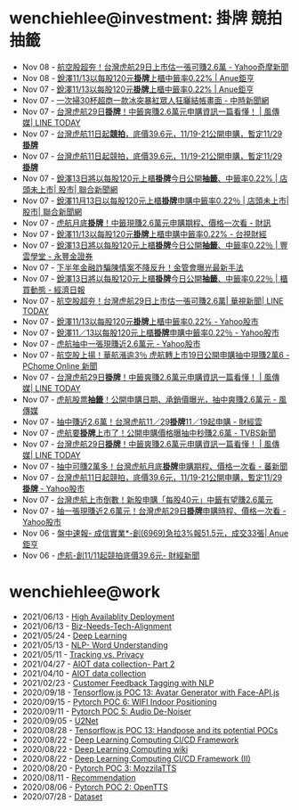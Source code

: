 # wenchiehlee@investment: 掛牌 競拍 抽籤 

<!-- rss start -->
- Nov 08 - [航空股超夯！台灣虎航29日上市估一張可賺2.6萬 - Yahoo奇摩新聞](https://www.google.com/url?rct=j&sa=t&url=https://tw.news.yahoo.com/%25E8%2588%25AA%25E7%25A9%25BA%25E8%2582%25A1%25E8%25B6%2585%25E5%25A4%25AF-%25E5%258F%25B0%25E7%2581%25A3%25E8%2599%258E%25E8%2588%25AA29%25E6%2597%25A5%25E4%25B8%258A%25E5%25B8%2582-%25E4%25BC%25B0-%25E5%25BC%25B5%25E5%258F%25AF%25E8%25B3%25BA2-6%25E8%2590%25AC-041100407.html&ct=ga&cd=CAIyIGMyMDFhNDU4NzAzY2ViODg6Y29tLnR3OnpoLVRXOlRX&usg=AOvVaw3-DpnFJmOQQw8Ap8iIILfM)
- Nov 08 - [銳澤11/13以每股120元<b>掛牌</b>上櫃中籤率0.22% | Anue鉅亨](https://www.google.com/url?rct=j&sa=t&url=https://news.cnyes.com/news/id/5768512&ct=ga&cd=CAIyImQ1NGU5NDllMDMxY2JiY2M6Y29tLnR3OnpoLVRXOlRXOlI&usg=AOvVaw1sNGDLWvWA_GSNdo7-aR4A)
- Nov 07 - [銳澤11/13以每股120元<b>掛牌</b>上櫃中籤率0.22% | Anue鉅亨](https://www.google.com/url?rct=j&sa=t&url=https://news.cnyes.com/news/id/5768512&ct=ga&cd=CAIyIGMyMDFhNDU4NzAzY2ViODg6Y29tLnR3OnpoLVRXOlRX&usg=AOvVaw1sNGDLWvWA_GSNdo7-aR4A)
- Nov 07 - [一次掃30杯超商一款冰突暴紅眾人狂曬結帳畫面 - 中時新聞網](https://www.google.com/url?rct=j&sa=t&url=https://www.chinatimes.com/realtimenews/20241107000884-260405&ct=ga&cd=CAIyIGMyMDFhNDU4NzAzY2ViODg6Y29tLnR3OnpoLVRXOlRX&usg=AOvVaw0dzq-YoWxcL-_ArCjXvFtd)
- Nov 07 - [台灣虎航29日<b>掛牌</b>！中籤爽賺2.6萬元申購資訊一篇看懂！ | 風傳媒| LINE TODAY](https://www.google.com/url?rct=j&sa=t&url=https://today.line.me/tw/v2/article/5yWkMOy&ct=ga&cd=CAIyIGMyMDFhNDU4NzAzY2ViODg6Y29tLnR3OnpoLVRXOlRX&usg=AOvVaw3kgqeZ7iKJzxwCsRG2G86o)
- Nov 07 - [台灣虎航11日起<b>競拍</b>，底價39.6元，11/19-21公開申購，暫定11/29<b>掛牌</b>](https://www.google.com/url?rct=j&sa=t&url=https://tw.stock.yahoo.com/news/%25E5%258F%25B0%25E7%2581%25A3%25E8%2599%258E%25E8%2588%25AA11%25E6%2597%25A5%25E8%25B5%25B7%25E7%25AB%25B6%25E6%258B%258D-%25E5%25BA%2595%25E5%2583%25B939-6%25E5%2585%2583-11-19-014214769.html&ct=ga&cd=CAIyIGMyMDFhNDU4NzAzY2ViODg6Y29tLnR3OnpoLVRXOlRX&usg=AOvVaw1oI9eO895xujWFyee6E5I1)
- Nov 07 - [台灣虎航11日起競拍，底價39.6元，11/19-21公開申購，暫定11/29<b>掛牌</b>](https://www.google.com/url?rct=j&sa=t&url=https://tw.stock.yahoo.com/news/%25E5%258F%25B0%25E7%2581%25A3%25E8%2599%258E%25E8%2588%25AA11%25E6%2597%25A5%25E8%25B5%25B7%25E7%25AB%25B6%25E6%258B%258D-%25E5%25BA%2595%25E5%2583%25B939-6%25E5%2585%2583-11-19-014214769.html&ct=ga&cd=CAIyIDAyOWU0YTc5M2ViOGJkZDQ6Y29tLnR3OnpoLVRXOlRX&usg=AOvVaw1oI9eO895xujWFyee6E5I1)
- Nov 07 - [銳澤13日將以每股120元上櫃<b>掛牌</b>今日公開<b>抽籤</b>、中籤率0.22% | 店頭未上市| 股市| 聯合新聞網](https://www.google.com/url?rct=j&sa=t&url=https://udn.com/news/story/7254/8345166&ct=ga&cd=CAIyIDAyOWU0YTc5M2ViOGJkZDQ6Y29tLnR3OnpoLVRXOlRX&usg=AOvVaw1izphzxSmtfHxzSnR8khCb)
- Nov 07 - [銳澤11月13日以每股120元上櫃<b>掛牌</b>申購中籤率0.22％ | 店頭未上市| 股市| 聯合新聞網](https://www.google.com/url?rct=j&sa=t&url=https://udn.com/news/story/7254/8344871&ct=ga&cd=CAIyIDAyOWU0YTc5M2ViOGJkZDQ6Y29tLnR3OnpoLVRXOlRX&usg=AOvVaw0z6kqRC3B0QYyUHdcoa6WF)
- Nov 07 - [虎航月底<b>掛牌</b>！中籤現賺2.6萬元申購期程、價格一次看 - 財訊](https://www.google.com/url?rct=j&sa=t&url=https://www.wealth.com.tw/articles/90ee17ed-8281-416a-a0a7-e3172ae7bf18&ct=ga&cd=CAIyIDAyOWU0YTc5M2ViOGJkZDQ6Y29tLnR3OnpoLVRXOlRX&usg=AOvVaw2UrUGEk4K1c7IolHz5zwDq)
- Nov 07 - [銳澤11/13以每股120元<b>掛牌</b>上櫃申購中籤率0.22% - 台視財經](https://www.google.com/url?rct=j&sa=t&url=https://www.ttv.com.tw/finance/view/default.asp%3Fi%3D1120240717474792D838C18E4D108C68FA4031AF97706892%26from%3D587&ct=ga&cd=CAIyIDAyOWU0YTc5M2ViOGJkZDQ6Y29tLnR3OnpoLVRXOlRX&usg=AOvVaw0hTYtL3eL0WV3Tn-ax9Y71)
- Nov 07 - [銳澤13日將以每股120元上櫃<b>掛牌</b>今日公開<b>抽籤</b>、中籤率0.22％ | 豐雲學堂 - 永豐金證券](https://www.google.com/url?rct=j&sa=t&url=https://www.sinotrade.com.tw/richclub/news/672ca4c032ba0c9331611a9c&ct=ga&cd=CAIyIDAyOWU0YTc5M2ViOGJkZDQ6Y29tLnR3OnpoLVRXOlRX&usg=AOvVaw2m8iNIMjMaYtBEeD6pH3ul)
- Nov 07 - [下半年金融詐騙陳情案不降反升！金管會曝光最新手法](https://www.google.com/url?rct=j&sa=t&url=https://www.sinotrade.com.tw/richclub/news/672ca4bc32ba0c933161164e&ct=ga&cd=CAIyIDAyOWU0YTc5M2ViOGJkZDQ6Y29tLnR3OnpoLVRXOlRX&usg=AOvVaw1gqEMJiQwsQW28Yk9YrBlr)
- Nov 07 - [銳澤13日將以每股120元上櫃<b>掛牌</b>今日公開<b>抽籤</b>、中籤率0.22％ | 櫃買動態 - 經濟日報](https://www.google.com/url?rct=j&sa=t&url=https://money.udn.com/money/amp/story/11074/8345166&ct=ga&cd=CAIyIDAyOWU0YTc5M2ViOGJkZDQ6Y29tLnR3OnpoLVRXOlRX&usg=AOvVaw36uph41eMw5y78HH5Sdy12)
- Nov 07 - [航空股超夯！台灣虎航29日上市估一張可賺2.6萬| 華視新聞| LINE TODAY](https://www.google.com/url?rct=j&sa=t&url=https://today.line.me/tw/v2/article/3NW26QM&ct=ga&cd=CAIyIGMyMDFhNDU4NzAzY2ViODg6Y29tLnR3OnpoLVRXOlRX&usg=AOvVaw3VJ-lcZh6KKNTL3g9_yo1R)
- Nov 07 - [銳澤11/13以每股120元<b>掛牌</b>上櫃中籤率0.22% - Yahoo股市](https://www.google.com/url?rct=j&sa=t&url=https://tw.stock.yahoo.com/news/%25E9%258A%25B3%25E6%25BE%25A411-13%25E4%25BB%25A5%25E6%25AF%258F%25E8%2582%25A1120%25E5%2585%2583%25E6%258E%259B%25E7%2589%258C%25E4%25B8%258A%25E6%25AB%2583-%25E4%25B8%25AD%25E7%25B1%25A4%25E7%258E%25870-22-085535169.html&ct=ga&cd=CAIyImQ1NGU5NDllMDMxY2JiY2M6Y29tLnR3OnpoLVRXOlRXOlI&usg=AOvVaw18VJArB04Z1zjWhpS0Q2vy)
- Nov 07 - [銳澤11／13以每股120元上櫃<b>掛牌</b>申購中籤率0.22％ - Yahoo股市](https://www.google.com/url?rct=j&sa=t&url=https://tw.stock.yahoo.com/news/%25E9%258A%25B3%25E6%25BE%25A411-13%25E4%25BB%25A5%25E6%25AF%258F%25E8%2582%25A1120%25E5%2585%2583%25E4%25B8%258A%25E6%25AB%2583%25E6%258E%259B%25E7%2589%258C-%25E7%2594%25B3%25E8%25B3%25BC%25E4%25B8%25AD%25E7%25B1%25A4%25E7%258E%25870-22-083107081.html&ct=ga&cd=CAIyIDAyOWU0YTc5M2ViOGJkZDQ6Y29tLnR3OnpoLVRXOlRX&usg=AOvVaw2ifxQXY7Vwb7YNm1huX3GH)
- Nov 07 - [虎航抽中一張現賺近2.6萬元 - Yahoo股市](https://www.google.com/url?rct=j&sa=t&url=https://tw.stock.yahoo.com/news/%25E8%2599%258E%25E8%2588%25AA-%25E6%258A%25BD%25E4%25B8%25AD-%25E5%25BC%25B5%25E7%258F%25BE%25E8%25B3%25BA%25E8%25BF%25912-6%25E8%2590%25AC%25E5%2585%2583-201000399.html&ct=ga&cd=CAIyIGMyMDFhNDU4NzAzY2ViODg6Y29tLnR3OnpoLVRXOlRX&usg=AOvVaw3ObOtx31-QcFct9Y_m0caG)
- Nov 07 - [航空股上揚！華航漲逾3％ 虎航轉上市19日公開申購抽中現賺2萬6 - PChome Online 新聞](https://www.google.com/url?rct=j&sa=t&url=https://news.pchome.com.tw/finance/crwant/20241107/index-73096565651134316003.html&ct=ga&cd=CAIyIGMyMDFhNDU4NzAzY2ViODg6Y29tLnR3OnpoLVRXOlRX&usg=AOvVaw0-OCKypIzxmBVkurFwYa-_)
- Nov 07 - [台灣虎航29日<b>掛牌</b>！中籤爽賺2.6萬元申購資訊一篇看懂！ | 風傳媒| LINE TODAY](https://www.google.com/url?rct=j&sa=t&url=https://today.line.me/tw/v2/article/5yWkMOy&ct=ga&cd=CAIyIDAyOWU0YTc5M2ViOGJkZDQ6Y29tLnR3OnpoLVRXOlRX&usg=AOvVaw3kgqeZ7iKJzxwCsRG2G86o)
- Nov 07 - [虎航股票<b>抽籤</b>！公開申購日期、承銷價曝光，抽中爽賺2.6萬元 - 風傳媒](https://www.google.com/url?rct=j&sa=t&url=https://www.storm.mg/lifestyle/5268937&ct=ga&cd=CAIyIDAyOWU0YTc5M2ViOGJkZDQ6Y29tLnR3OnpoLVRXOlRX&usg=AOvVaw2f-fdQA7PTp-Ci4FGGi1CM)
- Nov 07 - [抽中賺近2.6萬！台灣虎航11／29<b>掛牌</b>11／19起申購 - 財經雲](https://www.google.com/url?rct=j&sa=t&url=https://finance.ettoday.net/news/2849919&ct=ga&cd=CAIyImQ1NGU5NDllMDMxY2JiY2M6Y29tLnR3OnpoLVRXOlRXOlI&usg=AOvVaw2zayQDQ_HcvnGhank6IRJm)
- Nov 07 - [虎航要<b>掛牌</b>上市了！公開申購價格曝抽中秒賺2.6萬 - TVBS新聞](https://www.google.com/url?rct=j&sa=t&url=https://news.tvbs.com.tw/life/2677222&ct=ga&cd=CAIyImQ1NGU5NDllMDMxY2JiY2M6Y29tLnR3OnpoLVRXOlRXOlI&usg=AOvVaw2YShw-6pPfTud4qT5QV9HG)
- Nov 07 - [台灣虎航29日<b>掛牌</b>！中籤爽賺2.6萬元申購資訊一篇看懂！ | 風傳媒| LINE TODAY](https://www.google.com/url?rct=j&sa=t&url=https://today.line.me/tw/v2/article/5yWkMOy&ct=ga&cd=CAIyImQ1NGU5NDllMDMxY2JiY2M6Y29tLnR3OnpoLVRXOlRXOlI&usg=AOvVaw3kgqeZ7iKJzxwCsRG2G86o)
- Nov 07 - [抽中可賺2萬多！台灣虎航月底<b>掛牌</b>申購期程、價格一次看 - 蕃新聞](https://www.google.com/url?rct=j&sa=t&url=https://n.yam.com/Article/20241106172872&ct=ga&cd=CAIyImQ1NGU5NDllMDMxY2JiY2M6Y29tLnR3OnpoLVRXOlRXOlI&usg=AOvVaw3abMphykSFkxhfMzEWoMY2)
- Nov 07 - [台灣虎航11日起競拍，底價39.6元，11/19-21公開申購，暫定11/29<b>掛牌</b> - Yahoo股市](https://www.google.com/url?rct=j&sa=t&url=https://tw.stock.yahoo.com/news/%25E5%258F%25B0%25E7%2581%25A3%25E8%2599%258E%25E8%2588%25AA11%25E6%2597%25A5%25E8%25B5%25B7%25E7%25AB%25B6%25E6%258B%258D-%25E5%25BA%2595%25E5%2583%25B939-6%25E5%2585%2583-11-19-014214769.html&ct=ga&cd=CAIyImQ1NGU5NDllMDMxY2JiY2M6Y29tLnR3OnpoLVRXOlRXOlI&usg=AOvVaw1oI9eO895xujWFyee6E5I1)
- Nov 07 - [台灣虎航上市倒數！新股申購「每股40元」中籤有望賺2.6萬元](https://www.google.com/url?rct=j&sa=t&url=https://www.ftnn.com.tw/news/333323&ct=ga&cd=CAIyImQ1NGU5NDllMDMxY2JiY2M6Y29tLnR3OnpoLVRXOlRXOlI&usg=AOvVaw3WHiX23IYyZ9ikZKGGMm3M)
- Nov 07 - [抽一張現賺近2.6萬元！台灣虎航29日<b>掛牌</b>申購時程、價格一次看 - Yahoo股市](https://www.google.com/url?rct=j&sa=t&url=https://tw.stock.yahoo.com/news/%25E6%258A%25BD-%25E5%25BC%25B5%25E7%258F%25BE%25E8%25B3%25BA%25E8%25BF%25912-6%25E8%2590%25AC%25E5%2585%2583-%25E5%258F%25B0%25E7%2581%25A3%25E8%2599%258E%25E8%2588%25AA29%25E6%2597%25A5%25E6%258E%259B%25E7%2589%258C-%25E7%2594%25B3%25E8%25B3%25BC%25E6%2599%2582%25E7%25A8%258B-121101446.html&ct=ga&cd=CAIyImQ1NGU5NDllMDMxY2JiY2M6Y29tLnR3OnpoLVRXOlRXOlI&usg=AOvVaw2GL8kxM47QMsJExaV-B_r3)
- Nov 06 - [盤中速報- 成信實業*-創(6969)急拉3%報51.5元，成交33張| Anue鉅亨](https://www.google.com/url?rct=j&sa=t&url=https://news.cnyes.com/news/id/5765214&ct=ga&cd=CAIyImQ1NGU5NDllMDMxY2JiY2M6Y29tLnR3OnpoLVRXOlRXOlI&usg=AOvVaw1lmZ0wgeo_a-s2c5bRzjro)
- Nov 06 - [虎航-創11/11起競拍底價39.6元- 財經新聞](https://www.google.com/url?rct=j&sa=t&url=https://news.pchome.com.tw/finance/idn/20241106/index-73088825218532224003.html&ct=ga&cd=CAIyImQ1NGU5NDllMDMxY2JiY2M6Y29tLnR3OnpoLVRXOlRXOlI&usg=AOvVaw0jjdVXbQ9ktjBjnJKsOwzo)
<!-- rss end -->

# wenchiehlee@work
<!-- _feed1_ start -->
- 2021/06/13 - [High Availablity Deployment](https://wenchiehlee.github.io/mkdocs/blog/2021/06/high-availablity-deployment/)
- 2021/06/13 - [Biz-Needs-Tech-Alignment](https://wenchiehlee.github.io/mkdocs/blog/2021/06/biz-needs-tech-alignment/)
- 2021/05/24 - [Deep Learning](https://wenchiehlee.github.io/mkdocs/blog/2021/05/deep-learning/)
- 2021/05/13 - [NLP- Word Understanding](https://wenchiehlee.github.io/mkdocs/blog/2021/05/nlp--word-understanding/)
- 2021/05/11 - [Tracking vs. Privacy](https://wenchiehlee.github.io/mkdocs/blog/2021/05/tracking-vs-privacy/)
- 2021/04/27 - [AIOT data collection- Part 2](https://wenchiehlee.github.io/mkdocs/blog/2021/04/aiot-data-collection--part-2/)
- 2021/04/10 - [AIOT data collection](https://wenchiehlee.github.io/mkdocs/blog/2021/04/aiot-data-collection/)
- 2021/02/23 - [Customer Feedback Tagging with NLP](https://wenchiehlee.github.io/mkdocs/blog/2021/02/customer-feedback-tagging-with-nlp/)
- 2020/09/18 - [Tensorflow.js POC 13: Avatar Generator with Face-API.js](https://wenchiehlee.github.io/mkdocs/blog/2020/09/tensorflowjs-poc-13-avatar-generator-with-face-apijs/)
- 2020/09/15 - [Pytorch POC 6: WIFI Indoor Positioning](https://wenchiehlee.github.io/mkdocs/blog/2020/09/pytorch-poc-6-wifi-indoor-positioning/)
- 2020/09/11 - [Pytorch POC 5: Audio De-Noiser](https://wenchiehlee.github.io/mkdocs/blog/2020/09/pytorch-poc-5-audio-de-noiser/)
- 2020/09/05 - [U2Net](https://wenchiehlee.github.io/mkdocs/blog/2020/09/u2net/)
- 2020/08/28 - [Tensorflow.js POC 13: Handpose and its potential POCs](https://wenchiehlee.github.io/mkdocs/blog/2020/08/tensorflowjs-poc-13-handpose-and-its-potential-pocs/)
- 2020/08/22 - [Deep Learning Computing CI/CD Framework](https://wenchiehlee.github.io/mkdocs/blog/2020/08/deep-learning-computing-cicd-framework/)
- 2020/08/22 - [Deep Learning Computing wiki](https://wenchiehlee.github.io/mkdocs/blog/2020/08/deep-learning-computing-wiki/)
- 2020/08/22 - [Deep Learning Computing CI/CD Framework (II)](https://wenchiehlee.github.io/mkdocs/blog/2020/08/deep-learning-computing-cicd-framework-ii/)
- 2020/08/20 - [Pytorch POC 3: MozzilaTTS](https://wenchiehlee.github.io/mkdocs/blog/2020/08/pytorch-poc-3-mozzilatts/)
- 2020/08/11 - [Recommendation](https://wenchiehlee.github.io/mkdocs/blog/2020/08/recommendation/)
- 2020/08/06 - [Pytorch POC 2: OpenTTS](https://wenchiehlee.github.io/mkdocs/blog/2020/08/pytorch-poc-2-opentts/)
- 2020/07/28 - [Dataset](https://wenchiehlee.github.io/mkdocs/blog/2020/07/dataset/)
<!-- _feed1_ end -->
